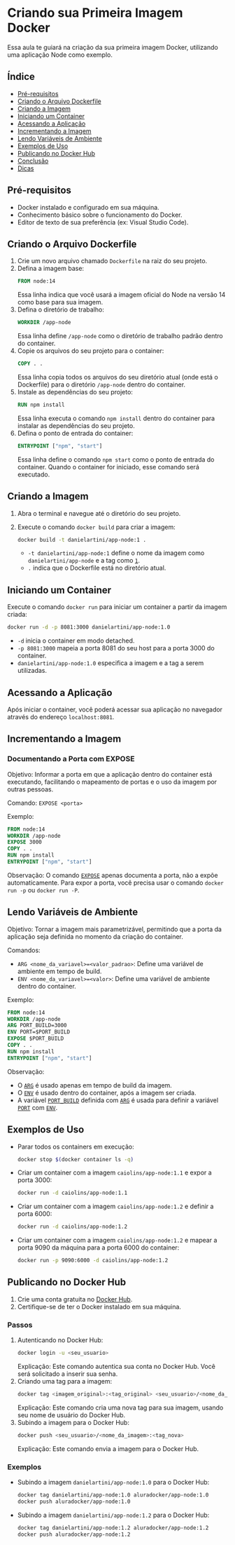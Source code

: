 # Criando sua Primeira Imagem Docker

Essa aula te guiará na criação da sua primeira imagem Docker, utilizando uma aplicação Node como exemplo.

## Índice

- [Pré-requisitos](#pré-requisitos)
- [Criando o Arquivo Dockerfile](#criando-o-arquivo-dockerfile)
- [Criando a Imagem](#criando-a-imagem)
- [Iniciando um Container](#iniciando-um-container)
- [Acessando a Aplicação](#acessando-a-aplicação)
- [Incrementando a Imagem](#incrementando-a-imagem)
- [Lendo Variáveis de Ambiente](#lendo-variáveis-de-ambiente)
- [Exemplos de Uso](#exemplos-de-uso)
- [Publicando no Docker Hub](#publicando-no-docker-hub)
- [Conclusão](#conclusão)
- [Dicas](#dicas)

## Pré-requisitos

- Docker instalado e configurado em sua máquina.
- Conhecimento básico sobre o funcionamento do Docker.
- Editor de texto de sua preferência (ex: Visual Studio Code).

## Criando o Arquivo Dockerfile

1. Crie um novo arquivo chamado `Dockerfile` na raiz do seu projeto.
2. Defina a imagem base:
    ```dockerfile
    FROM node:14
    ```
    Essa linha indica que você usará a imagem oficial do Node na versão 14 como base para sua imagem.
3. Defina o diretório de trabalho:
    ```dockerfile
    WORKDIR /app-node
    ```
    Essa linha define `/app-node` como o diretório de trabalho padrão dentro do container.
4. Copie os arquivos do seu projeto para o container:
    ```dockerfile
    COPY . .
    ```
    Essa linha copia todos os arquivos do seu diretório atual (onde está o Dockerfile) para o diretório `/app-node` dentro do container.
5. Instale as dependências do seu projeto:
    ```dockerfile
    RUN npm install
    ```
    Essa linha executa o comando `npm install` dentro do container para instalar as dependências do seu projeto.
6. Defina o ponto de entrada do container:
    ```dockerfile
    ENTRYPOINT ["npm", "start"]
    ```
    Essa linha define o comando `npm start` como o ponto de entrada do container. Quando o container for iniciado, esse comando será executado.

## Criando a Imagem

1. Abra o terminal e navegue até o diretório do seu projeto.
2. Execute o comando `docker build` para criar a imagem:

    ```bash
    docker build -t danielartini/app-node:1 .
    ```
    - `-t danielartini/app-node:1` define o nome da imagem como `danielartini/app-node` e a tag como [`1`](command:_github.copilot.openSymbolFromReferences?%5B%22%22%2C%5B%7B%22uri%22%3A%7B%22scheme%22%3A%22file%22%2C%22authority%22%3A%22%22%2C%22path%22%3A%22%2Fc%3A%2FUsers%2Fcaioh%2Fcode%2Fpessoal%2Fgithub-justkac%2Fformacao-kubernets%2Fdocker%2Fimagens%2Fnode-app%2FREADME.md%22%2C%22query%22%3A%22%22%2C%22fragment%22%3A%22%22%7D%2C%22pos%22%3A%7B%22line%22%3A39%2C%22character%22%3A38%7D%7D%5D%2C%22fa46787a-05ff-4938-88c8-0abbe791611a%22%5D "Go to definition").
    - `.` indica que o Dockerfile está no diretório atual.

## Iniciando um Container

Execute o comando `docker run` para iniciar um container a partir da imagem criada:
```bash
docker run -d -p 8081:3000 danielartini/app-node:1.0
```
- `-d` inicia o container em modo detached.
- `-p 8081:3000` mapeia a porta 8081 do seu host para a porta 3000 do container.
- `danielartini/app-node:1.0` especifica a imagem e a tag a serem utilizadas.

## Acessando a Aplicação

Após iniciar o container, você poderá acessar sua aplicação no navegador através do endereço `localhost:8081`.

## Incrementando a Imagem

### Documentando a Porta com EXPOSE

Objetivo: Informar a porta em que a aplicação dentro do container está executando, facilitando o mapeamento de portas e o uso da imagem por outras pessoas.

Comando: `EXPOSE <porta>`

Exemplo:
```dockerfile
FROM node:14
WORKDIR /app-node
EXPOSE 3000
COPY . .
RUN npm install
ENTRYPOINT ["npm", "start"]
```
Observação: O comando [`EXPOSE`](command:_github.copilot.openSymbolFromReferences?%5B%22%22%2C%5B%7B%22uri%22%3A%7B%22scheme%22%3A%22file%22%2C%22authority%22%3A%22%22%2C%22path%22%3A%22%2Fc%3A%2FUsers%2Fcaioh%2Fcode%2Fpessoal%2Fgithub-justkac%2Fformacao-kubernets%2Fdocker%2Fimagens%2Fnode-app%2FREADME.md%22%2C%22query%22%3A%22%22%2C%22fragment%22%3A%22%22%7D%2C%22pos%22%3A%7B%22line%22%3A54%2C%22character%22%3A140%7D%7D%5D%2C%22fa46787a-05ff-4938-88c8-0abbe791611a%22%5D "Go to definition") apenas documenta a porta, não a expõe automaticamente. Para expor a porta, você precisa usar o comando `docker run -p` ou `docker run -P`.

## Lendo Variáveis de Ambiente

Objetivo: Tornar a imagem mais parametrizável, permitindo que a porta da aplicação seja definida no momento da criação do container.

Comandos:
- `ARG <nome_da_variavel>=<valor_padrao>`: Define uma variável de ambiente em tempo de build.
- `ENV <nome_da_variavel>=<valor>`: Define uma variável de ambiente dentro do container.

Exemplo:
```dockerfile
FROM node:14
WORKDIR /app-node
ARG PORT_BUILD=3000
ENV PORT=$PORT_BUILD
EXPOSE $PORT_BUILD
COPY . .
RUN npm install
ENTRYPOINT ["npm", "start"]
```
Observação:
- O [`ARG`](command:_github.copilot.openSymbolFromReferences?%5B%22%22%2C%5B%7B%22uri%22%3A%7B%22scheme%22%3A%22file%22%2C%22authority%22%3A%22%22%2C%22path%22%3A%22%2Fc%3A%2FUsers%2Fcaioh%2Fcode%2Fpessoal%2Fgithub-justkac%2Fformacao-kubernets%2Fdocker%2Fimagens%2Fnode-app%2FREADME.md%22%2C%22query%22%3A%22%22%2C%22fragment%22%3A%22%22%7D%2C%22pos%22%3A%7B%22line%22%3A82%2C%22character%22%3A0%7D%7D%5D%2C%22fa46787a-05ff-4938-88c8-0abbe791611a%22%5D "Go to definition") é usado apenas em tempo de build da imagem.
- O [`ENV`](command:_github.copilot.openSymbolFromReferences?%5B%22%22%2C%5B%7B%22uri%22%3A%7B%22scheme%22%3A%22file%22%2C%22authority%22%3A%22%22%2C%22path%22%3A%22%2Fc%3A%2FUsers%2Fcaioh%2Fcode%2Fpessoal%2Fgithub-justkac%2Fformacao-kubernets%2Fdocker%2Fimagens%2Fnode-app%2FREADME.md%22%2C%22query%22%3A%22%22%2C%22fragment%22%3A%22%22%7D%2C%22pos%22%3A%7B%22line%22%3A83%2C%22character%22%3A0%7D%7D%5D%2C%22fa46787a-05ff-4938-88c8-0abbe791611a%22%5D "Go to definition") é usado dentro do container, após a imagem ser criada.
- A variável [`PORT_BUILD`](command:_github.copilot.openSymbolFromReferences?%5B%22%22%2C%5B%7B%22uri%22%3A%7B%22scheme%22%3A%22file%22%2C%22authority%22%3A%22%22%2C%22path%22%3A%22%2Fc%3A%2FUsers%2Fcaioh%2Fcode%2Fpessoal%2Fgithub-justkac%2Fformacao-kubernets%2Fdocker%2Fimagens%2Fnode-app%2FREADME.md%22%2C%22query%22%3A%22%22%2C%22fragment%22%3A%22%22%7D%2C%22pos%22%3A%7B%22line%22%3A97%2C%22character%22%3A4%7D%7D%5D%2C%22fa46787a-05ff-4938-88c8-0abbe791611a%22%5D "Go to definition") definida com [`ARG`](command:_github.copilot.openSymbolFromReferences?%5B%22%22%2C%5B%7B%22uri%22%3A%7B%22scheme%22%3A%22file%22%2C%22authority%22%3A%22%22%2C%22path%22%3A%22%2Fc%3A%2FUsers%2Fcaioh%2Fcode%2Fpessoal%2Fgithub-justkac%2Fformacao-kubernets%2Fdocker%2Fimagens%2Fnode-app%2FREADME.md%22%2C%22query%22%3A%22%22%2C%22fragment%22%3A%22%22%7D%2C%22pos%22%3A%7B%22line%22%3A82%2C%22character%22%3A0%7D%7D%5D%2C%22fa46787a-05ff-4938-88c8-0abbe791611a%22%5D "Go to definition") é usada para definir a variável [`PORT`](command:_github.copilot.openSymbolFromReferences?%5B%22%22%2C%5B%7B%22uri%22%3A%7B%22scheme%22%3A%22file%22%2C%22authority%22%3A%22%22%2C%22path%22%3A%22%2Fc%3A%2FUsers%2Fcaioh%2Fcode%2Fpessoal%2Fgithub-justkac%2Fformacao-kubernets%2Fdocker%2Fimagens%2Fnode-app%2FREADME.md%22%2C%22query%22%3A%22%22%2C%22fragment%22%3A%22%22%7D%2C%22pos%22%3A%7B%22line%22%3A98%2C%22character%22%3A4%7D%7D%5D%2C%22fa46787a-05ff-4938-88c8-0abbe791611a%22%5D "Go to definition") com [`ENV`](command:_github.copilot.openSymbolFromReferences?%5B%22%22%2C%5B%7B%22uri%22%3A%7B%22scheme%22%3A%22file%22%2C%22authority%22%3A%22%22%2C%22path%22%3A%22%2Fc%3A%2FUsers%2Fcaioh%2Fcode%2Fpessoal%2Fgithub-justkac%2Fformacao-kubernets%2Fdocker%2Fimagens%2Fnode-app%2FREADME.md%22%2C%22query%22%3A%22%22%2C%22fragment%22%3A%22%22%7D%2C%22pos%22%3A%7B%22line%22%3A83%2C%22character%22%3A0%7D%7D%5D%2C%22fa46787a-05ff-4938-88c8-0abbe791611a%22%5D "Go to definition").

## Exemplos de Uso

- Parar todos os containers em execução:
    ```bash
    docker stop $(docker container ls -q)
    ```
- Criar um container com a imagem `caiolins/app-node:1.1` e expor a porta 3000:
    ```bash
    docker run -d caiolins/app-node:1.1
    ```
- Criar um container com a imagem `caiolins/app-node:1.2` e definir a porta 6000:
    ```bash
    docker run -d caiolins/app-node:1.2
    ```
- Criar um container com a imagem `caiolins/app-node:1.2` e mapear a porta 9090 da máquina para a porta 6000 do container:
    ```bash
    docker run -p 9090:6000 -d caiolins/app-node:1.2
    ```

## Publicando no Docker Hub

1. Crie uma conta gratuita no [Docker Hub](https://hub.docker.com/).
2. Certifique-se de ter o Docker instalado em sua máquina.

### Passos

1. Autenticando no Docker Hub:
    ```bash
    docker login -u <seu_usuario>
    ```
    Explicação: Este comando autentica sua conta no Docker Hub. Você será solicitado a inserir sua senha.
2. Criando uma tag para a imagem:
    ```bash
    docker tag <imagem_original>:<tag_original> <seu_usuario>/<nome_da_imagem>:<tag_nova>
    ```
    Explicação: Este comando cria uma nova tag para sua imagem, usando seu nome de usuário do Docker Hub.
3. Subindo a imagem para o Docker Hub:
    ```bash
    docker push <seu_usuario>/<nome_da_imagem>:<tag_nova>
    ```
    Explicação: Este comando envia a imagem para o Docker Hub.

### Exemplos

- Subindo a imagem `danielartini/app-node:1.0` para o Docker Hub:
    ```bash
    docker tag danielartini/app-node:1.0 aluradocker/app-node:1.0
    docker push aluradocker/app-node:1.0
    ```
- Subindo a imagem `danielartini/app-node:1.2` para o Docker Hub:
    ```bash
    docker tag danielartini/app-node:1.2 aluradocker/app-node:1.2
    docker push aluradocker/app-node:1.2
    ```